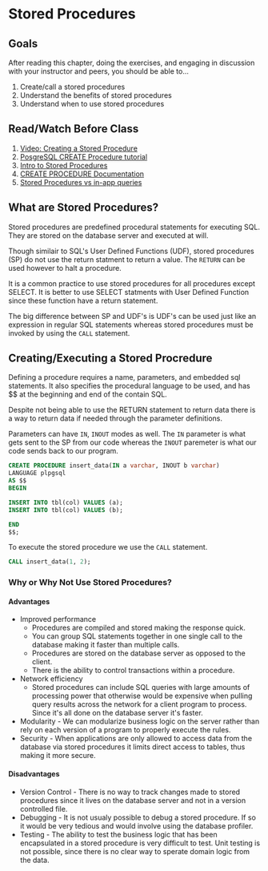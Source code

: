 # Stored Procedures

## Goals

After reading this chapter, doing the exercises, and engaging in discussion with your instructor and peers, you should be able to...

1. Create/call a stored procedures 
2. Understand the benefits of stored procedures
3. Understand when to use stored procedures

## Read/Watch Before Class

1. [Video: Creating a Stored Procedure](https://www.youtube.com/watch?v=0-XhNH8Vd5c)
2. [PosgreSQL CREATE Procedure tutorial](https://www.postgresqltutorial.com/postgresql-create-procedure/)
3. [Intro to Stored Procedures](https://www.geeksforgeeks.org/postgresql-introduction-to-stored-procedures/)
4. [CREATE PROCEDURE Documentation](https://www.postgresql.org/docs/11/sql-createprocedure.html)
5. [Stored Procedures vs in-app queries](https://www.brentozar.com/archive/2019/03/should-we-use-stored-procedures-or-queries-built-in-the-app/)


## What are Stored Procedures?
Stored procedures are predefined procedural statements for executing SQL. They are stored on the database server and  executed at will.

Though similair to SQL's User Defined Functions (UDF), stored procedures (SP) do not use the return statment to return a value. The `RETURN` can be used however to halt a procedure. 

It is a common practice to use stored procedures for all procedures except SELECT. It is better to use SELECT statments with User Defined Function since these function have a return statement.

The big difference between SP and UDF's is UDF's can be used just like an expression in regular SQL statements whereas stored procedures must be invoked by using the `CALL` statement. 


## Creating/Executing a Stored Procredure

Defining a procedure requires a name, parameters, and embedded sql statements. It also specifies the procedural language to be used, and has $$ at the beginning and end of the contain SQL. 

Despite not being able to use the RETURN statement to return data there is a way to return data if needed through the parameter definitions. 

Parameters can have `IN`, `INOUT` modes as well. The `IN` parameter is what gets sent to the SP from our code whereas the `INOUT` paremeter is what our code sends back to our program.

```sql
CREATE PROCEDURE insert_data(IN a varchar, INOUT b varchar)
LANGUAGE plpgsql
AS $$
BEGIN

INSERT INTO tbl(col) VALUES (a);
INSERT INTO tbl(col) VALUES (b);

END
$$;
```

To execute the stored procedure we use the `CALL` statement.

```sql
CALL insert_data(1, 2);
```

### Why or Why Not Use Stored Procedures?
#### Advantages
- Improved performance 
  - Procedures are compiled and stored making the response quick.
  - You can group SQL statements together in one single call to the database making it faster than multiple calls.
  - Procedures are stored on the database server as opposed to the client.
  - There is the ability to control transactions within a procedure.
- Network efficiency
  - Stored procedures can include SQL queries with large amounts of processing power that otherwise would be expensive when pulling query results across the network for a client program to process. Since it's all done on the database server it's faster.
- Modularity - We can modularize business logic on the server rather than rely on each version of a program to properly execute the rules.
- Security - When applications are only allowed to access data from the database via stored procedures it limits direct access to tables, thus making it more secure.

#### Disadvantages
- Version Control - There is no way to track changes made to stored procedures since it lives on the database server and not in a version controlled file.
- Debugging - It is not usualy possible to debug a stored procedure. If so it would be very tedious and would involve using the database profiler.
- Testing - The ability to test the business logic that has been encapsulated in a stored procedure is very difficult to test. Unit testing is not possible, since there is no clear way to sperate domain logic from the data.
